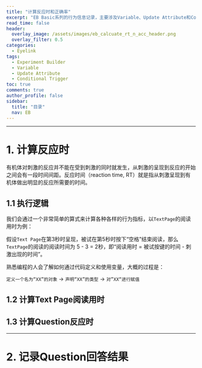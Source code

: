 ```yaml
---
title: "计算反应时和正确率"
excerpt: "EB Basic系列的行为信息记录，主要涉及Variable、Update Attribute和Conditional三个控件的用法。"
read_time: false
header:
  overlay_image: /assets/images/eb_calcuate_rt_n_acc_header.png
  overlay_filter: 0.5
categories:
  - Eyelink
tags:
  - Experiment Builder
  - Variable
  - Update Attribute
  - Conditional Trigger
toc: true
comments: true
author_profile: false
sidebar:
  title: "目录"
  nav: EB
---
```


---

# 1. 计算反应时

有机体对刺激的反应并不能在受到刺激的同时就发生，从刺激的呈现到反应的开始之间会有一段时间间距。反应时间（reaction time, RT）就是指从刺激呈现到有机体做出明显的反应所需要的时间。

## 1.1 执行逻辑

我们会通过一个非常简单的算式来计算各种各样的行为指标，以`TextPage`的阅读用时为例：

假设`Text Page`在第3秒时呈现，被试在第5秒时按下“空格”结束阅读，那么`TextPage`的阅读的阅读时间为 5 - 3 = 2秒，即“阅读用时 = 被试按键的时间 - 刺激出现的时间”。

熟悉编程的人会了解如何通过代码定义和使用变量，大概的过程是：

`定义一个名为“XX”的对象` -> `声明“XX”的类型` -> `对”XX“进行赋值`

## 1.2 计算Text Page阅读用时



## 1.3 计算Question反应时



---

# 2. 记录Question回答结果
